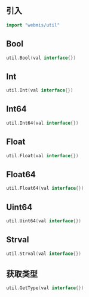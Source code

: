 ## 引入
```go
import "webmis/util"
```

## Bool
```go
util.Bool(val interface{})
```

## Int
```go
util.Int(val interface{})
```

## Int64
```go
util.Int64(val interface{})
```

## Float
```go
util.Float(val interface{})
```

## Float64
```go
util.Float64(val interface{})
```

## Uint64
```go
util.Uint64(val interface{})
```

## Strval
```go
util.Strval(val interface{})
```

## 获取类型
```go
util.GetType(val interface{})
```
